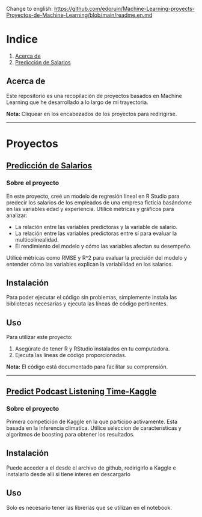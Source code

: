 Change to english: https://github.com/edoruin/Machine-Learning-proyects-Proyectos-de-Machine-Learning/blob/main/readme.en.md

# Indice

1. [Acerca de](#Acerca-de)
2. [Predicción de Salarios](#Predicción-de-Salarios)

## Acerca de

Este repositorio es una recopilación de proyectos basados en Machine Learning que he desarrollado a lo largo de mi trayectoria.

<b>Nota: </b>  Cliquear en los encabezados de los proyectos para redirigirse.

---

# Proyectos 

## [Predicción de Salarios](https://github.com/edoruin/Machine-Learning-projects-Proyectos-de-Machine-Learning/tree/main/Prediccion%20de%20Salarios)

### Sobre el proyecto

En este proyecto, creé un modelo de regresión lineal en R Studio para predecir los salarios de los empleados de una empresa ficticia basándome en las variables edad y experiencia. Utilicé métricas y gráficos para analizar:

- La relación entre las variables predictoras y la variable de salario.
- La relación entre las variables predictoras entre sí para evaluar la multicolinealidad.
- El rendimiento del modelo y cómo las variables afectan su desempeño.

Utilicé métricas como RMSE y R^2 para evaluar la precisión del modelo y entender cómo las variables explican la variabilidad en los salarios.


## Instalación

Para poder ejecutar el código sin problemas, simplemente instala las bibliotecas necesarias y ejecuta las líneas de código pertinentes.


## Uso

Para utilizar este proyecto:

1. Asegúrate de tener R y RStudio instalados en tu computadora.
2. Ejecuta las líneas de código proporcionadas.

**Nota:** El código está documentado para facilitar su comprensión.

---

## [Predict Podcast Listening Time-Kaggle](https://github.com/edoruin/Machine-Learning-projects-Proyectos-de-Machine-Learning/blob/main/Binary%20Prediction%20Competition.ipynb)

### Sobre el proyecto

Primera competición de Kaggle en la que participo activamente. Esta basada en la inferencia climatica. Utilice seleccion de caracteristicas y algoritmos de boosting para obtener los resultados.

## Instalación

Puede acceder a el desde el archivo de github, redirigirlo a Kaggle e instalarlo desde alli si tiene interes en descargarlo

## Uso
Solo es necesario tener las librerias que se utilizan en el notebook. 
